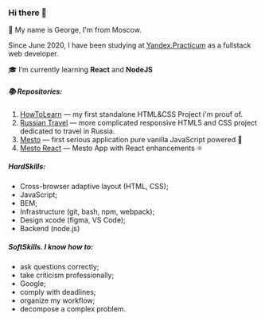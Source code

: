 ### Hi there 👋

🍞 My name is George, I'm from Moscow. 

Since June 2020, I have been studying at [Yandex.Practicum](https://praktikum.yandex.ru/) as a fullstack web developer.

🎓 I’m currently learning **React** and **NodeJS**

##### 📚 Repositories:
1.  [HowToLearn](https://github.com/GeoGeorgeous/how-to-learn) — my first standalone HTML&CSS Project i'm prouf of.
2.  [Russian Travel](https://github.com/GeoGeorgeous/russian-travel) — more complicated responsive HTML5 and CSS project dedicated to travel in Russia.
3.  [Mesto](https://github.com/GeoGeorgeous/mesto) — first serious application  pure vanilla JavaScript powered 💫
4.  [Mesto React](https://github.com/GeoGeorgeous/mesto-react) — Mesto App with React enhancements ⚛

##### HardSkills:
- Cross-browser adaptive layout (HTML, CSS);
- JavaScript;
- BEM;
- Infrastructure (git, bash, npm, webpack);
- Design xcode (figma, VS Code);
- Backend (node.js)

##### SoftSkills. I know how to:
- ask questions correctly;
- take criticism professionally;
- Google;
- comply with deadlines;
- organize my workflow;
- decompose a complex problem.
